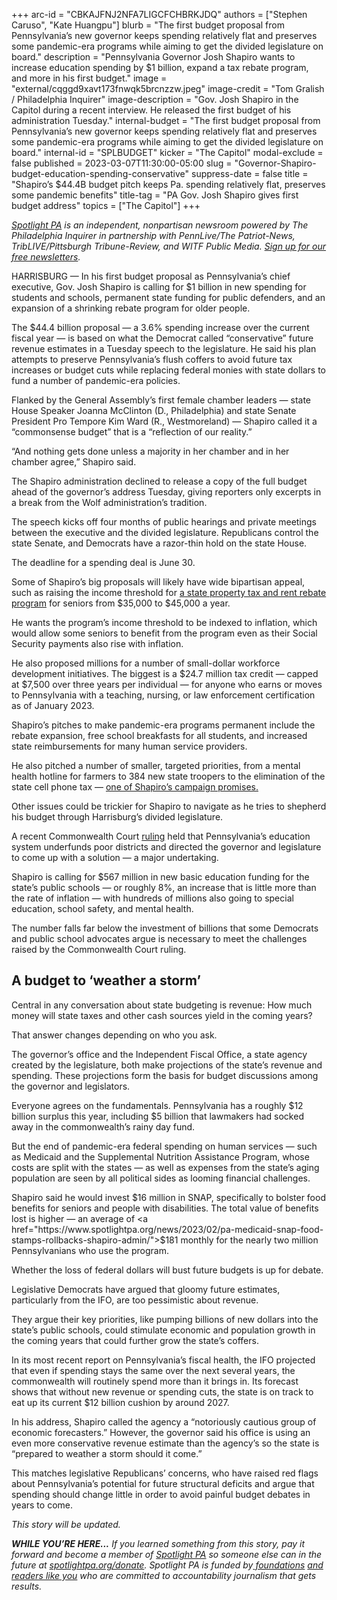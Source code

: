 +++
arc-id = "CBKAJFNJ2NFA7LIGCFCHBRKJDQ"
authors = ["Stephen Caruso", "Kate Huangpu"]
blurb = "The first budget proposal from Pennsylvania’s new governor keeps spending relatively flat and preserves some pandemic-era programs while aiming to get the divided legislature on board."
description = "Pennsylvania Governor Josh Shapiro wants to increase education spending by $1 billion, expand a tax rebate program, and more in his first budget."
image = "external/cqggd9xavt173fnwqk5brcnzzw.jpeg"
image-credit = "Tom Gralish / Philadelphia Inquirer"
image-description = "Gov. Josh Shapiro in the Capitol during a recent interview. He released the first budget of his administration Tuesday."
internal-budget = "The first budget proposal from Pennsylvania’s new governor keeps spending relatively flat and preserves some pandemic-era programs while aiming to get the divided legislature on board."
internal-id = "SPLBUDGET"
kicker = "The Capitol"
modal-exclude = false
published = 2023-03-07T11:30:00-05:00
slug = "Governor-Shapiro-budget-education-spending-conservative"
suppress-date = false
title = "Shapiro’s $44.4B budget pitch keeps Pa. spending relatively flat, preserves some pandemic benefits"
title-tag = "PA Gov. Josh Shapiro gives first budget address"
topics = ["The Capitol"]
+++

<a href="https://www.spotlightpa.org/"><i>Spotlight PA</i></a><i> is an independent, nonpartisan newsroom powered by The Philadelphia Inquirer in partnership with PennLive/The Patriot-News, TribLIVE/Pittsburgh Tribune-Review, and WITF Public Media. </i><a href="https://www.spotlightpa.org/newsletters"><i>Sign up for our free newsletters</i></a><i>.</i>

HARRISBURG — In his first budget proposal as Pennsylvania’s chief executive, Gov. Josh Shapiro is calling for $1 billion in new spending for students and schools, permanent state funding for public defenders, and an expansion of a shrinking rebate program for older people.

The $44.4 billion proposal — a 3.6% spending increase over the current fiscal year — is based on what the Democrat called “conservative” future revenue estimates in a Tuesday speech to the legislature. He said his plan attempts to preserve Pennsylvania’s flush coffers to avoid future tax increases or budget cuts while replacing federal monies with state dollars to fund a number of pandemic-era policies.

Flanked by the General Assembly’s first female chamber leaders — state House Speaker Joanna McClinton (D., Philadelphia) and state Senate President Pro Tempore Kim Ward (R., Westmoreland) — Shapiro called it a “commonsense budget” that is a “reflection of our reality.”

<script src="https://www.spotlightpa.org/embed.js" async></script><div data-spl-embed-version="1" data-spl-src="https://www.spotlightpa.org/embeds/newsletter/"></div>

“And nothing gets done unless a majority in her chamber and in her chamber agree,” Shapiro said.

The Shapiro administration declined to release a copy of the full budget ahead of the governor’s address Tuesday, giving reporters only excerpts in a break from the Wolf administration’s tradition.

The speech kicks off four months of public hearings and private meetings between the executive and the divided legislature. Republicans control the state Senate, and Democrats have a razor-thin hold on the state House.

The deadline for a spending deal is June 30.

Some of Shapiro’s big proposals will likely have wide bipartisan appeal, such as raising the income threshold for <a href="https://www.spotlightpa.org/news/2022/09/pennsylvania-property-tax-rebate-decline/">a state property tax and rent rebate program</a> for seniors from $35,000 to $45,000 a year.

He wants the program’s income threshold to be indexed to inflation, which would allow some seniors to benefit from the program even as their Social Security payments also rise with inflation.

He also proposed millions for a number of small-dollar workforce development initiatives. The biggest is a $24.7 million tax credit — capped at $7,500 over three years per individual — for anyone who earns or moves to Pennsylvania with a teaching, nursing, or law enforcement certification as of January 2023.

Shapiro’s pitches to make pandemic-era programs permanent include the rebate expansion, free school breakfasts for all students, and increased state reimbursements for many human service providers.

He also pitched a number of smaller, targeted priorities, from a mental health hotline for farmers to 384 new state troopers to the elimination of the state cell phone tax — <a href="https://www.spotlightpa.org/news/2023/02/pennsylvania-shapiro-environment-economy-justice-elections/">one of Shapiro’s campaign promises.</a>

Other issues could be trickier for Shapiro to navigate as he tries to shepherd his budget through Harrisburg’s divided legislature.

A recent Commonwealth Court <a href="https://www.spotlightpa.org/news/2023/02/pa-public-school-funding-lawsuit-state-budget-billions/">ruling</a> held that Pennsylvania’s education system underfunds poor districts and directed the governor and legislature to come up with a solution — a major undertaking.

Shapiro is calling for $567 million in new basic education funding for the state’s public schools — or roughly 8%, an increase that is little more than the rate of inflation — with hundreds of millions also going to special education, school safety, and mental health.

The number falls far below the investment of billions that some Democrats and public school advocates argue is necessary to meet the challenges raised by the Commonwealth Court ruling.

## A budget to ‘weather a storm’

Central in any conversation about state budgeting is revenue: How much money will state taxes and other cash sources yield in the coming years?

That answer changes depending on who you ask.

The governor’s office and the Independent Fiscal Office, a state agency created by the legislature, both make projections of the state’s revenue and spending. These projections form the basis for budget discussions among the governor and legislators.

Everyone agrees on the fundamentals. Pennsylvania has a roughly $12 billion surplus this year, including $5 billion that lawmakers had socked away in the commonwealth’s rainy day fund.

But the end of pandemic-era federal spending on human services — such as Medicaid and the Supplemental Nutrition Assistance Program, whose costs are split with the states — as well as expenses from the state’s aging population are seen by all political sides as looming financial challenges.

Shapiro said he would invest $16 million in SNAP, specifically to bolster food benefits for seniors and people with disabilities. The total value of benefits lost is higher — an average of <a href="https://www.spotlightpa.org/news/2023/02/pa-medicaid-snap-food-stamps-rollbacks-shapiro-admin/">$181 monthly for the nearly two million Pennsylvanians</a> who use the program.

Whether the loss of federal dollars will bust future budgets is up for debate.

Legislative Democrats have argued that gloomy future estimates, particularly from the IFO, are too pessimistic about revenue.

They argue their key priorities, like pumping billions of new dollars into the state’s public schools, could stimulate economic and population growth in the coming years that could further grow the state’s coffers.

<script src="https://www.spotlightpa.org/embed.js" async></script><div data-spl-embed-version="1" data-spl-src="https://www.spotlightpa.org/embeds/donate/"></div>

In its most recent report on Pennsylvania’s fiscal health, the IFO projected that even if spending stays the same over the next several years, the commonwealth will routinely spend more than it brings in. Its forecast shows that without new revenue or spending cuts, the state is on track to eat up its current $12 billion cushion by around 2027.

In his address, Shapiro called the agency a “notoriously cautious group of economic forecasters.” However, the governor said his office is using an even more conservative revenue estimate than the agency’s so the state is “prepared to weather a storm should it come.”

This matches legislative Republicans’ concerns, who have raised red flags about Pennsylvania’s potential for future structural deficits and argue that spending should change little in order to avoid painful budget debates in years to come.

<i>This story will be updated.</i>

<i><b>WHILE YOU’RE HERE...</b></i><i> If you learned something from this story, pay it forward and become a member of </i><a href="https://www.spotlightpa.org/"><i>Spotlight PA</i></a><i> so someone else can in the future at </i><a href="http://spotlightpa.org/donate"><i>spotlightpa.org/donate</i></a><i>. Spotlight PA is funded by</i><a href="https://www.spotlightpa.org/support"><i> foundations</i></a><i> </i><a href="https://www.spotlightpa.org/support"><i>and readers like you</i></a><i> who are committed to accountability journalism that gets results.</i>
